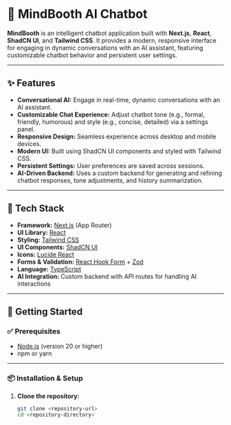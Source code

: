 # 🧠 MindBooth AI Chatbot

**MindBooth** is an intelligent chatbot application built with **Next.js**, **React**, **ShadCN UI**, and **Tailwind CSS**. It provides a modern, responsive interface for engaging in dynamic conversations with an AI assistant, featuring customizable chatbot behavior and persistent user settings.

---

## ✨ Features

- **Conversational AI:** Engage in real-time, dynamic conversations with an AI assistant.
- **Customizable Chat Experience:** Adjust chatbot tone (e.g., formal, friendly, humorous) and style (e.g., concise, detailed) via a settings panel.
- **Responsive Design:** Seamless experience across desktop and mobile devices.
- **Modern UI:** Built using ShadCN UI components and styled with Tailwind CSS.
- **Persistent Settings:** User preferences are saved across sessions.
- **AI-Driven Backend:** Uses a custom backend for generating and refining chatbot responses, tone adjustments, and history summarization.

---

## 🚀 Tech Stack

- **Framework:** [Next.js](https://nextjs.org/) (App Router)
- **UI Library:** [React](https://reactjs.org/)
- **Styling:** [Tailwind CSS](https://tailwindcss.com/)
- **UI Components:** [ShadCN UI](https://ui.shadcn.com/)
- **Icons:** [Lucide React](https://lucide.dev/)
- **Forms & Validation:** [React Hook Form](https://react-hook-form.com/) + [Zod](https://zod.dev/)
- **Language:** [TypeScript](https://www.typescriptlang.org/)
- **AI Integration:** Custom backend with API routes for handling AI interactions

---

## 🏁 Getting Started

### ✅ Prerequisites

- [Node.js](https://nodejs.org/) (version 20 or higher)
- npm or yarn

---

### 📦 Installation & Setup

1. **Clone the repository:**
   ```bash
   git clone <repository-url>
   cd <repository-directory>

